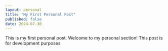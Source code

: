 ```yaml
---
layout: personal
title: "My First Personal Post"
published: false
date: 2024-07-30
---
```


This is my first personal post. Welcome to my personal section! This post is for development purposes